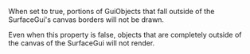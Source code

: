 When set to true, portions of GuiObjects that fall outside of the  
SurfaceGui's canvas borders will not be drawn.

Even when this property is false, objects that are completely outside of  
the canvas of the SurfaceGui will not render.